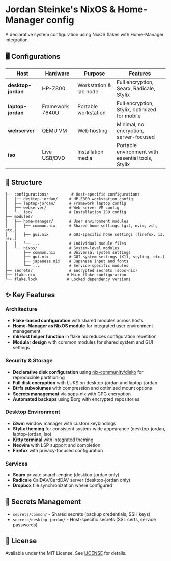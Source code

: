 # Jordan Steinke's NixOS & Home-Manager config

A declarative system configuration using NixOS flakes with Home-Manager integration.

## 🖥️ Configurations

| Host | Hardware | Purpose | Features |
|------|----------|---------|----------|
| **desktop-jordan** | HP-Z800 | Workstation & lab node | Full encryption, Searx, Radicale, Stylix |
| **laptop-jordan** | Framework 7640U | Portable workstation | Full encryption, Stylix, optimized for mobile |
| **webserver** | QEMU VM | Web hosting | Minimal, no encryption, server-focused |
| **iso** | Live USB/DVD | Installation media | Portable environment with essential tools, Stylix |

## 📁 Structure

```
├── configurations/          # Host-specific configurations
│   ├── desktop-jordan/     # HP-Z800 workstation config
│   ├── laptop-jordan/      # Framework laptop config
│   ├── webserver/          # Web server VM config
│   └── iso/                # Installation ISO config
├── modules/
│   ├── home-manager/       # User environment modules
│   │   ├── common.nix      # Shared home settings (git, nvim, zsh, etc.)
│   │   ├── gui.nix         # GUI-specific home settings (firefox, i3, etc.)
│   │   └── ...             # Individual module files
│   └── nixos/              # System-level modules
│       ├── common.nix      # Universal system settings
│       ├── gui.nix         # GUI system settings (X11, styling, etc.)
│       ├── japanese.nix    # Japanese input and fonts
│       └── ...             # Service-specific modules
├── secrets/                # Encrypted secrets (sops-nix)
├── flake.nix              # Main flake configuration
└── flake.lock             # Locked dependency versions
```

## ✨ Key Features

### Architecture
- **Flake-based configuration** with shared modules across hosts
- **Home-Manager as NixOS module** for integrated user environment management
- **mkHost helper function** in flake.nix reduces configuration repetition
- **Modular design** with common modules for shared system and GUI settings

### Security & Storage
- **Declarative disk configuration** using [nix-community/disko](https://github.com/nix-community/disko) for reproducible partitioning
- **Full disk encryption** with LUKS on desktop-jordan and laptop-jordan
- **Btrfs subvolumes** with compression and optimized mount options
- **Secrets management** via sops-nix with GPG encryption
- **Automated backups** using Borg with encrypted repositories

### Desktop Environment
- **i3wm** window manager with custom keybindings
- **Stylix theming** for consistent system-wide appearance (desktop-jordan, laptop-jordan, iso)
- **Kitty terminal** with integrated theming
- **Neovim** with LSP support and completion
- **Firefox** with privacy-focused configuration

### Services
- **Searx** private search engine (desktop-jordan only)
- **Radicale** CalDAV/CardDAV server (desktop-jordan only)
- **Dropbox** file synchronization where configured

## 🔐 Secrets Management

- `secrets/common/` - Shared secrets (backup credentials, SSH keys)
- `secrets/desktop-jordan/` - Host-specific secrets (SSL certs, service passwords)

## 📄 License

Available under the MIT License. See [LICENSE](LICENSE) for details.